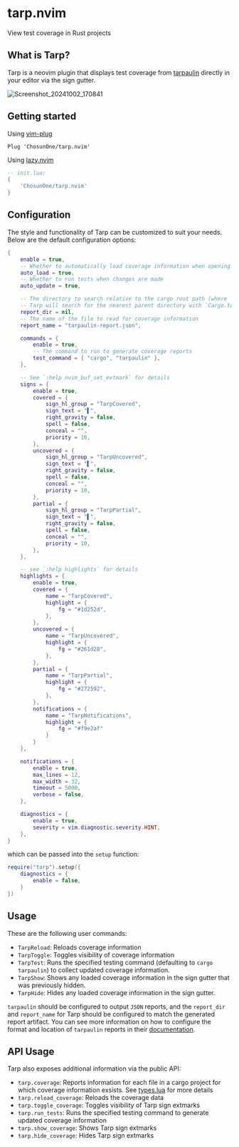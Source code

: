 # tarp.nvim
View test coverage in Rust projects

## What is Tarp?
Tarp is a neovim plugin that displays test coverage from [tarpaulin](https://github.com/xd009642/tarpaulin) directly in your editor via the sign gutter.  

![Screenshot_20241002_170841](https://github.com/user-attachments/assets/1b9e31a4-ec5d-4980-8fbc-fd0c16a33221)

## Getting started
Using [vim-plug](https://github.com/junegunn/vim-plug)
```
Plug 'ChosunOne/tarp.nvim'
```

Using [lazy.nvim](https://www.lazyvim.org/)
```lua
-- init.lua:
{
    'ChosunOne/tarp.nvim'
}
```

## Configuration
The style and functionality of Tarp can be customized to suit your needs.  Below are the default configuration options:

```lua
{
	enable = true,
    -- Whether to automatically load coverage information when opening a file
	auto_load = true,
    -- Whether to run tests when changes are made
	auto_update = true,

    -- The directory to search relative to the cargo root path (where `Cargo.toml` is located)
    -- Tarp will search for the nearest parent directory with `Cargo.toml` if not specified
	report_dir = nil,
    -- The name of the file to read for coverage information
	report_name = "tarpaulin-report.json",

	commands = {
		enable = true,
        -- The command to run to generate coverage reports
		test_command = { "cargo", "tarpaulin" },
	},

    -- See `:help nvim_buf_set_extmark` for details
	signs = {
		enable = true,
		covered = {
			sign_hl_group = "TarpCovered",
			sign_text = "▌",
			right_gravity = false,
			spell = false,
			conceal = "",
			priority = 10,
		},
		uncovered = {
			sign_hl_group = "TarpUncovered",
			sign_text = "▌",
			right_gravity = false,
			spell = false,
			conceal = "",
			priority = 10,
		},
		partial = {
			sign_hl_group = "TarpPartial",
			sign_text = "▌",
			right_gravity = false,
			spell = false,
			conceal = "",
			priority = 10,
		},
	},

    -- see `:help highlights` for details
	highlights = {
		enable = true,
		covered = {
			name = "TarpCovered",
			highlight = {
				fg = "#1d252d",
			},
		},
		uncovered = {
			name = "TarpUncovered",
			highlight = {
				fg = "#261d28",
			},
		},
		partial = {
			name = "TarpPartial",
			highlight = {
				fg = "#272592",
			},
		},
		notifications = {
			name = "TarpNotifications",
			highlight = {
				fg = "#f9e2af"
			}
		}
	},

	notifications = {
		enable = true,
		max_lines = 12,
		max_width = 32,
		timeout = 5000,
		verbose = false,
	},

	diagnostics = {
		enable = true,
		severity = vim.diagnostic.severity.HINT,
	},
}
```

which can be passed into the `setup` function:
```lua
require("tarp").setup({
    diagnostics = {
        enable = false,
    }
})
```

## Usage
These are the following user commands:
- `TarpReload`: Reloads coverage information
- `TarpToggle`: Toggles visibility of coverage information
- `TarpTest`: Runs the specified testing command (defaulting to `cargo tarpaulin`) to collect updated coverage information.
- `TarpShow`: Shows any loaded coverage information in the sign gutter that was previously hidden.
- `TarpHide`: Hides any loaded coverage information in the sign gutter.

`tarpaulin` should be configured to output `JSON` reports, and the `report_dir` and `report_name` for Tarp should be configured to match the generated report artifact.  You can see more information on how to configure the format and location of `tarpaulin` reports in their [documentation](https://github.com/xd009642/tarpaulin?tab=readme-ov-file#tarpaulin).

## API Usage
Tarp also exposes additional information via the public API:
- `tarp.coverage`: Reports information for each file in a cargo project for which coverage information exsists.  See [types.lua](./lua/tarp/types.lua) for more details
- `tarp.reload_coverage`: Reloads the coverage data
- `tarp.toggle_coverage`: Toggles visibility of Tarp sign extmarks
- `tarp.run_tests`: Runs the specified testing command to generate updated coverage information 
- `tarp.show_coverage`: Shows Tarp sign extmarks
- `tarp.hide_coverage`: Hides Tarp sign extmarks

